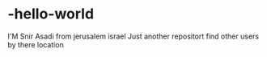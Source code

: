 # -hello-world
I'M Snir Asadi from jerusalem israel
Just another repositort
find other users by there location
